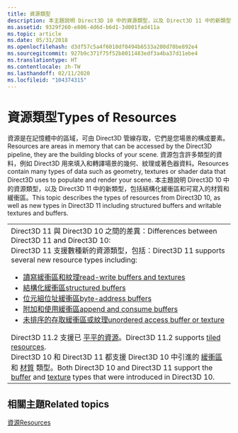 ```yaml
---
title: 資源類型
description: 本主題說明 Direct3D 10 中的資源類型，以及 Direct3D 11 中的新類型，包括結構化緩衝區和可寫入的材質和緩衝區。
ms.assetid: 9329f260-e806-4d6d-b6d1-3d001fad411a
ms.topic: article
ms.date: 05/31/2018
ms.openlocfilehash: d3df57c5a4f6010df0494b6533a200d70be892e4
ms.sourcegitcommit: 927b9c371f75f52b8011483edf3a4ba37d11ebe4
ms.translationtype: HT
ms.contentlocale: zh-TW
ms.lasthandoff: 02/11/2020
ms.locfileid: "104374315"
---
```

# <a name="types-of-resources"></a><span data-ttu-id="b53d3-103">資源類型</span><span class="sxs-lookup"><span data-stu-id="b53d3-103">Types of Resources</span></span>

<span data-ttu-id="b53d3-104">資源是在記憶體中的區域，可由 Direct3D 管線存取，它們是您場景的構成要素。</span><span class="sxs-lookup"><span data-stu-id="b53d3-104">Resources are areas in memory that can be accessed by the Direct3D pipeline, they are the building blocks of your scene.</span></span> <span data-ttu-id="b53d3-105">資源包含許多類型的資料，例如 Direct3D 用來填入和轉譯場景的幾何、紋理或著色器資料。</span><span class="sxs-lookup"><span data-stu-id="b53d3-105">Resources contain many types of data such as geometry, textures or shader data that Direct3D uses to populate and render your scene.</span></span> <span data-ttu-id="b53d3-106">本主題說明 Direct3D 10 中的資源類型，以及 Direct3D 11 中的新類型，包括結構化緩衝區和可寫入的材質和緩衝區。</span><span class="sxs-lookup"><span data-stu-id="b53d3-106">This topic describes the types of resources from Direct3D 10, as well as new types in Direct3D 11 including structured buffers and writable textures and buffers.</span></span>



<table>
<colgroup>
<col style="width: 100%" />
</colgroup>
<tbody>
<tr class="odd">
<td><span data-ttu-id="b53d3-107">Direct3D 11 與 Direct3D 10 之間的差異：</span><span class="sxs-lookup"><span data-stu-id="b53d3-107">Differences between Direct3D 11 and Direct3D 10:</span></span><br/> <span data-ttu-id="b53d3-108">Direct3D 11 支援數種新的資源類型，包括：</span><span class="sxs-lookup"><span data-stu-id="b53d3-108">Direct3D 11 supports several new resource types including:</span></span><br/>
<ul>
<li><span data-ttu-id="b53d3-109"><a href="direct3d-11-advanced-stages-cs-resources.md">讀寫緩衝區和紋理</a></span><span class="sxs-lookup"><span data-stu-id="b53d3-109"><a href="direct3d-11-advanced-stages-cs-resources.md">read-write buffers and textures</a></span></span></li>
<li><span data-ttu-id="b53d3-110"><a href="direct3d-11-advanced-stages-cs-resources.md">結構化緩衝區</a></span><span class="sxs-lookup"><span data-stu-id="b53d3-110"><a href="direct3d-11-advanced-stages-cs-resources.md">structured buffers</a></span></span></li>
<li><span data-ttu-id="b53d3-111"><a href="direct3d-11-advanced-stages-cs-resources.md">位元組位址緩衝區</a></span><span class="sxs-lookup"><span data-stu-id="b53d3-111"><a href="direct3d-11-advanced-stages-cs-resources.md">byte-address buffers</a></span></span></li>
<li><span data-ttu-id="b53d3-112"><a href="direct3d-11-advanced-stages-cs-resources.md">附加和使用緩衝區</a></span><span class="sxs-lookup"><span data-stu-id="b53d3-112"><a href="direct3d-11-advanced-stages-cs-resources.md">append and consume buffers</a></span></span></li>
<li><span data-ttu-id="b53d3-113"><a href="direct3d-11-advanced-stages-cs-resources.md">未排序的存取緩衝區或紋理</a></span><span class="sxs-lookup"><span data-stu-id="b53d3-113"><a href="direct3d-11-advanced-stages-cs-resources.md">unordered access buffer or texture</a></span></span></li>
</ul>
<span data-ttu-id="b53d3-114">Direct3D 11.2 支援已 <a href="tiled-resources.md">平平的資源</a>。</span><span class="sxs-lookup"><span data-stu-id="b53d3-114">Direct3D 11.2 supports <a href="tiled-resources.md">tiled resources</a>.</span></span><br/> <span data-ttu-id="b53d3-115">Direct3D 10 和 Direct3D 11 都支援 Direct3D 10 中引進的 <a href="overviews-direct3d-11-resources-buffers-intro.md">緩衝區</a> 和 <a href="overviews-direct3d-11-resources-textures-intro.md">材質</a> 類型。</span><span class="sxs-lookup"><span data-stu-id="b53d3-115">Both Direct3D 10 and Direct3D 11 support the <a href="overviews-direct3d-11-resources-buffers-intro.md">buffer</a> and <a href="overviews-direct3d-11-resources-textures-intro.md">texture</a> types that were introduced in Direct3D 10.</span></span><br/></td>
</tr>
</tbody>
</table>



 

## <a name="related-topics"></a><span data-ttu-id="b53d3-116">相關主題</span><span class="sxs-lookup"><span data-stu-id="b53d3-116">Related topics</span></span>

<dl> <dt>

[<span data-ttu-id="b53d3-117">資源</span><span class="sxs-lookup"><span data-stu-id="b53d3-117">Resources</span></span>](overviews-direct3d-11-resources.md)
</dt> </dl>

 

 





